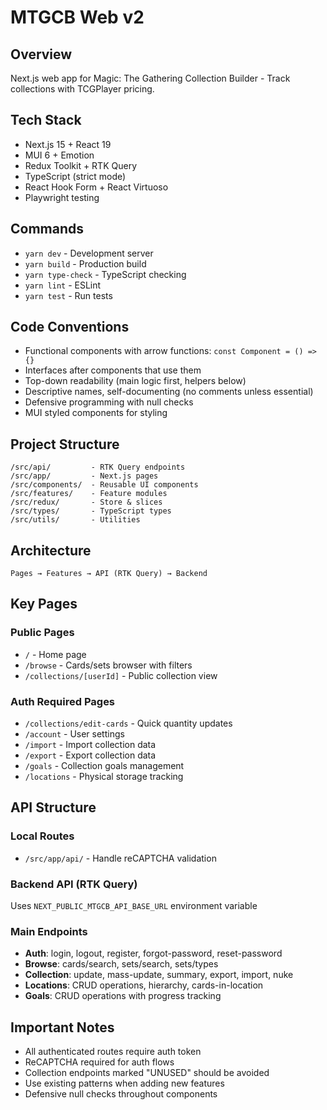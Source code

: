 # MTGCB Web v2

## Overview
Next.js web app for Magic: The Gathering Collection Builder - Track collections with TCGPlayer pricing.

## Tech Stack
- Next.js 15 + React 19
- MUI 6 + Emotion
- Redux Toolkit + RTK Query
- TypeScript (strict mode)
- React Hook Form + React Virtuoso
- Playwright testing

## Commands
- `yarn dev` - Development server
- `yarn build` - Production build
- `yarn type-check` - TypeScript checking
- `yarn lint` - ESLint
- `yarn test` - Run tests

## Code Conventions
- Functional components with arrow functions: `const Component = () => {}`
- Interfaces after components that use them
- Top-down readability (main logic first, helpers below)
- Descriptive names, self-documenting (no comments unless essential)
- Defensive programming with null checks
- MUI styled components for styling

## Project Structure
```
/src/api/         - RTK Query endpoints
/src/app/         - Next.js pages
/src/components/  - Reusable UI components
/src/features/    - Feature modules
/src/redux/       - Store & slices
/src/types/       - TypeScript types
/src/utils/       - Utilities
```

## Architecture
```
Pages → Features → API (RTK Query) → Backend
```

## Key Pages

### Public Pages
- `/` - Home page
- `/browse` - Cards/sets browser with filters
- `/collections/[userId]` - Public collection view

### Auth Required Pages
- `/collections/edit-cards` - Quick quantity updates
- `/account` - User settings
- `/import` - Import collection data
- `/export` - Export collection data
- `/goals` - Collection goals management
- `/locations` - Physical storage tracking

## API Structure

### Local Routes
- `/src/app/api/` - Handle reCAPTCHA validation

### Backend API (RTK Query)
Uses `NEXT_PUBLIC_MTGCB_API_BASE_URL` environment variable

### Main Endpoints
- **Auth**: login, logout, register, forgot-password, reset-password
- **Browse**: cards/search, sets/search, sets/types
- **Collection**: update, mass-update, summary, export, import, nuke
- **Locations**: CRUD operations, hierarchy, cards-in-location
- **Goals**: CRUD operations with progress tracking

## Important Notes
- All authenticated routes require auth token
- ReCAPTCHA required for auth flows
- Collection endpoints marked "UNUSED" should be avoided
- Use existing patterns when adding new features
- Defensive null checks throughout components